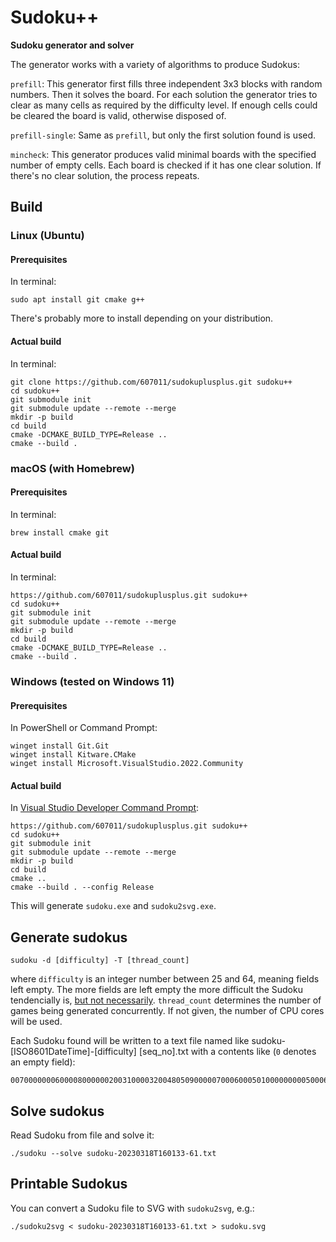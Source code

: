 # Sudoku++

**Sudoku generator and solver**

The generator works with a variety of algorithms to produce Sudokus:

`prefill`: This generator first fills three independent 3x3 blocks with random numbers. Then it solves the board. For each solution the generator tries to clear as many cells as required by the difficulty level. If enough cells could be cleared the board is valid, otherwise disposed of.

`prefill-single`: Same as `prefill`, but only the first solution found is used.

`mincheck`: This generator produces valid minimal boards with the specified number of empty cells. Each board is checked if it has one clear solution. If there's no clear solution, the process repeats.

## Build

### Linux (Ubuntu)

#### Prerequisites

In terminal:

```
sudo apt install git cmake g++
```

There's probably more to install depending on your distribution.

#### Actual build

In terminal:

```
git clone https://github.com/607011/sudokuplusplus.git sudoku++
cd sudoku++
git submodule init
git submodule update --remote --merge
mkdir -p build
cd build
cmake -DCMAKE_BUILD_TYPE=Release ..
cmake --build .
```

### macOS (with Homebrew)

#### Prerequisites

In terminal:

```
brew install cmake git
```

#### Actual build

In terminal:

```
https://github.com/607011/sudokuplusplus.git sudoku++
cd sudoku++
git submodule init
git submodule update --remote --merge
mkdir -p build
cd build
cmake -DCMAKE_BUILD_TYPE=Release ..
cmake --build .
```

### Windows (tested on Windows 11)

#### Prerequisites

In PowerShell or Command Prompt:

```
winget install Git.Git
winget install Kitware.CMake
winget install Microsoft.VisualStudio.2022.Community
```

#### Actual build

In [Visual Studio Developer Command Prompt](https://learn.microsoft.com/en-us/visualstudio/ide/reference/command-prompt-powershell?view=vs-2022):

```
https://github.com/607011/sudokuplusplus.git sudoku++
cd sudoku++
git submodule init
git submodule update --remote --merge
mkdir -p build
cd build
cmake ..
cmake --build . --config Release
```

This will generate `sudoku.exe` and `sudoku2svg.exe`.


## Generate sudokus

```
sudoku -d [difficulty] -T [thread_count]
```

where `difficulty` is an integer number between 25 and 64, meaning fields left empty. The more fields are left empty the more difficult the Sudoku tendencially is, [but not necessarily](https://github.com/607011/sudokuplusplus/issues/3).
`thread_count` determines the number of games being generated concurrently. If not given, the number of CPU cores will be used.

Each Sudoku found will be written to a text file named like sudoku-[ISO8601DateTime]-[difficulty] [seq_no].txt with a contents like (`0` denotes an empty field):

```
007000000060000800000020031000032004805090000070006000501000000000500060000400070
```

## Solve sudokus

Read Sudoku from file and solve it:

```
./sudoku --solve sudoku-20230318T160133-61.txt
```

## Printable Sudokus

You can convert a Sudoku file to SVG with `sudoku2svg`, e.g.:

```
./sudoku2svg < sudoku-20230318T160133-61.txt > sudoku.svg
```

